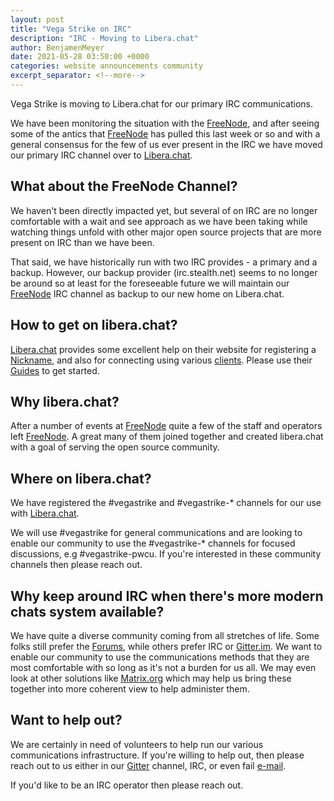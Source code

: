 ```yaml
---
layout: post
title: "Vega Strike on IRC"
description: "IRC - Moving to Libera.chat"
author: BenjamenMeyer
date: 2021-05-28 03:50:00 +0000
categories: website announcements community
excerpt_separator: <!--more-->
---
```

Vega Strike is moving to Libera.chat for our primary IRC communications.
<!--more-->

We have been monitoring the situation with the [FreeNode][freenode], and after seeing some of the
antics that [FreeNode][freenode] has pulled this last week or so and with a general consensus for
the few of us ever present in the IRC we have moved our primary IRC channel over to
[Libera.chat][libera].

## What about the FreeNode Channel?

We haven't been directly impacted yet, but several of on IRC are no longer comfortable
with a wait and see approach as we have been taking while watching things unfold with
other major open source projects that are more present on IRC than we have been.

That said, we have historically run with two IRC provides - a primary and a backup.
However, our backup provider (irc.stealth.net) seems to no longer be around so at least
for the foreseeable future we will maintain our [FreeNode][freenode] IRC channel as backup to our
new home on Libera.chat.

## How to get on libera.chat?

[Libera.chat][libera] provides some excellent help on their website for registering a [Nickname][liberanick],
and also for connecting using various [clients][liberaclients]. Please use their [Guides][liberaguides] to
get started.

## Why libera.chat?

After a number of events at [FreeNode][freenode] quite a few of the staff and operators left [FreeNode][freenode].
A great many of them joined together and created libera.chat with a goal of serving
the open source community.

## Where on libera.chat?

We have registered the #vegastrike and #vegastrike-\* channels for our use with [Libera.chat][libera].

We will use #vegastrike for general communications and are looking to enable our community
to use the #vegastrike-\* channels for focused discussions, e.g #vegastrike-pwcu. If you're
interested in these community channels then please reach out.

## Why keep around IRC when there's more modern chats system available?

We have quite a diverse community coming from all stretches of life. Some folks still prefer
the [Forums][vs-forum], while others prefer IRC or [Gitter.im][gitter]. We want to enable
our community to use the communications methods that they are most comfortable with so long
as it's not a burden for us all. We may even look at other solutions like [Matrix.org][matrix]
which may help us bring these together into more coherent view to help administer them.

## Want to help out?

We are certainly in need of volunteers to help run our various communications infrastructure.
If you're willing to help out, then please reach out to us either in our [Gitter][gitter]
channel, IRC, or even fail [e-mail][social].

If you'd like to be an IRC operator then please reach out.

[gitter]: https://gitter.im/vegastrike/community
[vs-forum]: https://forums.vega-strike.org/
[matrix]: http://matrix.org/
[social]: mailto:social@vega-strike.org
[libera]: https://libera.chat/
[liberaguides]: https://libera.chat/guides
[liberanick]: https://libera.chat/guides/registration
[liberaclients]: https://libera.chat/guides/clients
[freenode]: https://freenode.net/
